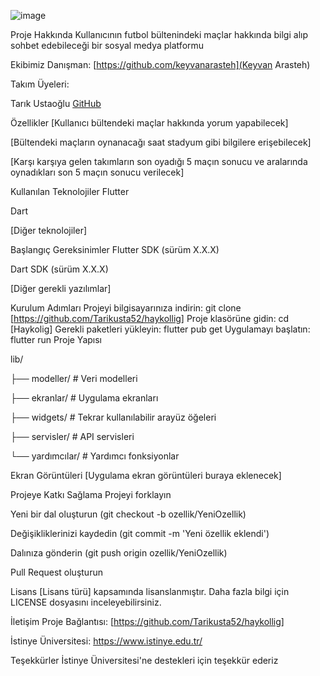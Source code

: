 ![image](https://github.com/user-attachments/assets/35cd3959-0919-407c-8bd9-dcb5f0efec71)


Proje Hakkında
Kullanıcının futbol bültenindeki maçlar hakkında bilgi alıp sohbet edebileceği bir sosyal medya platformu

Ekibimiz
Danışman:
[https://github.com/keyvanarasteh](Keyvan Arasteh)

Takım Üyeleri:

Tarık Ustaoğlu [GitHub](https://github.com/Tarikusta52)

Özellikler
[Kullanıcı bültendeki maçlar hakkında yorum yapabilecek]

[Bültendeki maçların oynanacağı saat stadyum gibi bilgilere erişebilecek]

[Karşı karşıya gelen takımların son oyadığı 5 maçın sonucu ve aralarında oynadıkları son 5 maçın sonucu verilecek]

Kullanılan Teknolojiler
Flutter

Dart

[Diğer teknolojiler]

Başlangıç
Gereksinimler
Flutter SDK (sürüm X.X.X)

Dart SDK (sürüm X.X.X)

[Diğer gerekli yazılımlar]

Kurulum Adımları
Projeyi bilgisayarınıza indirin:
git  clone [https://github.com/Tarikusta52/haykollig]
Proje klasörüne gidin:
cd [Haykolig]
Gerekli paketleri yükleyin:
flutter  pub  get
Uygulamayı başlatın:
flutter  run
Proje Yapısı

lib/

├── modeller/ # Veri modelleri

├── ekranlar/ # Uygulama ekranları

├── widgets/ # Tekrar kullanılabilir arayüz öğeleri

├── servisler/ # API servisleri

└── yardımcılar/ # Yardımcı fonksiyonlar

Ekran Görüntüleri
[Uygulama ekran görüntüleri buraya eklenecek]

Projeye Katkı Sağlama
Projeyi forklayın

Yeni bir dal oluşturun (git checkout -b ozellik/YeniOzellik)

Değişikliklerinizi kaydedin (git commit -m 'Yeni özellik eklendi')

Dalınıza gönderin (git push origin ozellik/YeniOzellik)

Pull Request oluşturun

Lisans
[Lisans türü] kapsamında lisanslanmıştır. Daha fazla bilgi için LICENSE dosyasını inceleyebilirsiniz.

İletişim
Proje Bağlantısı: [https://github.com/Tarikusta52/haykollig]

İstinye Üniversitesi: https://www.istinye.edu.tr/

Teşekkürler
İstinye Üniversitesi'ne destekleri için teşekkür ederiz
